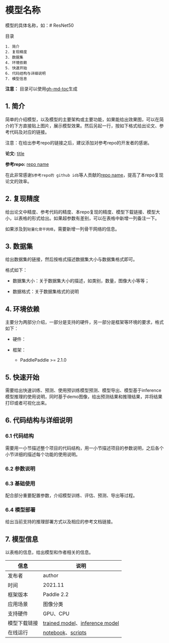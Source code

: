 # 模型名称

模型的具体名称，如：# ResNet50


目录

```
1. 简介
2. 复现精度
3. 数据集
4. 环境依赖
5. 快速开始
6. 代码结构与详细说明
7. 模型信息
```

**注意：** 目录可以使用[gh-md-toc](https://github.com/ekalinin/github-markdown-toc)生成

## 1. 简介

简单的介绍模型，以及模型的主要架构或主要功能，如果能给出效果图，可以在简介的下方直接贴上图片，展示模型效果。然后另起一行，按如下格式给出论文、参考代码及对应的链接。

注意：在给出参考repo的链接之后，建议添加对参考repo的开发者的感谢。

**论文:** [title](url)

**参考repo:** [repo name](url)

在此非常感谢`$参考repo的 github id$`等人贡献的[repo name](url)，提高了本repo复现论文的效率。

## 2. 复现精度

给出论文中精度、参考代码的精度、本repo复现的精度、模型下载链接、模型大小，以表格的形式给出。如果超参数有差别，可以在表格中新增一列备注一下。

如果涉及到`轻量化骨干网络`，需要新增一列骨干网络的信息。

## 3. 数据集

给出数据集的链接，然后按格式描述数据集大小与数据集格式即可。

格式如下：

- 数据集大小：关于数据集大小的描述，如类别，数量，图像大小等等；

- 数据格式：关于数据集格式的说明

## 4. 环境依赖

主要分为两部分介绍，一部分是支持的硬件，另一部分是框架等环境的要求，格式如下：

- 硬件：

- 框架：
  - PaddlePaddle >= 2.1.0

## 5. 快速开始

需要给出快速训练、预测、使用预训练模型预测、模型导出、模型基于inference模型推理的使用说明，同时基于demo图像，给出预测结果和推理结果，并将结果打印或者可视化出来。

## 6. 代码结构与详细说明

### 6.1 代码结构

需要用一小节描述整个项目的代码结构，用一小节描述项目的参数说明，之后各个小节详细的描述每个功能的使用说明。

### 6.2 参数说明

### 6.3 基础使用

配合部分重要配置参数，介绍模型训练、评估、预测、导出等过程。

### 6.4 模型部署

给出当前支持的推理部署方式以及相应的参考文档链接。

## 7. 模型信息

以表格的信息，给出模型和作者相关的信息。

| 信息 | 说明 |
| --- | --- |
| 发布者 | author |
| 时间 | 2021.11 |
| 框架版本 | Paddle 2.2 |
| 应用场景 | 图像分类 |
| 支持硬件 | GPU、CPU |
| 模型下载链接 | [trained model](url)、[inference model](url)  |
| 在线运行 | [notebook](url)、[scripts](url) |
